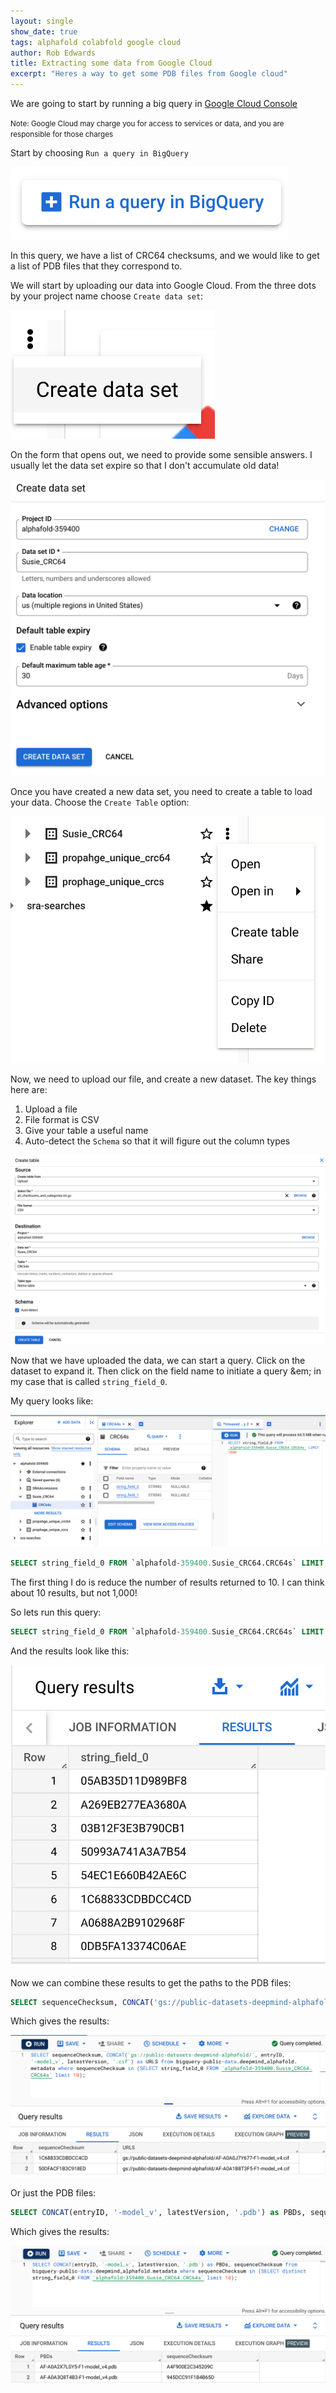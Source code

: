 ```yaml
---
layout: single
show_date: true
tags: alphafold colabfold google cloud
author: Rob Edwards
title: Extracting some data from Google Cloud
excerpt: "Heres a way to get some PDB files from Google cloud"
---
```



We are going to start by running a big query in [Google Cloud Console](https://console.cloud.google.com/welcome)

<small>Note: Google Cloud may charge you for access to services or data, and you are responsible for those charges</small>

Start by choosing `Run a query in BigQuery`

![](/assets/images/google/run_a_query.png) 

In this query, we have a list of CRC64 checksums, and we would like to get a list of PDB files that they correspond to.

We will start by uploading our data into Google Cloud. From the three dots by your project name choose `Create data set`:

![](/assets/images/google/create_dataset.png)

On the form that opens out, we need to provide some sensible answers. I usually let the data set expire so that I don't accumulate old data!

![](/assets/images/google/create_dataset2.png)


Once you have created a new data set, you need to create a table to load your data. Choose the `Create Table` option:

![](/assets/images/google/create_sql_table.png)

Now, we need to upload our file, and create a new dataset. The key things here are:

1. Upload a file
2. File format is CSV
3. Give your table a useful name
4. Auto-detect the `Schema` so that it will figure out the column types

![](/assets/images/google/upload_table.png)



Now that we have uploaded the data, we can start a query. Click on the dataset to expand it. Then click on the field name to initiate a query &em; in my case that is called `string_field_0`.

My query looks  like:

![](/assets/images/google/first_sql.png)

```sql
SELECT string_field_0 FROM `alphafold-359400.Susie_CRC64.CRC64s` LIMIT 1000
```

The first thing I do is reduce the number of results returned to 10. I can think about 10 results, but not 1,000!

So lets run this query:

```sql
SELECT string_field_0 FROM `alphafold-359400.Susie_CRC64.CRC64s` LIMIT 10
```

And the results look like this:

![](/assets/images/google/first_sql_results.png)


Now we can combine these results to get the paths to the PDB files:

```sql
SELECT sequenceChecksum, CONCAT('gs://public-datasets-deepmind-alphafold/', entryID, '-model_v', latestVersion, '.cif') as URLS from bigquery-public-data.deepmind_alphafold.metadata where sequenceChecksum in (SELECT string_field_0 FROM `alphafold-359400.Susie_CRC64.CRC64s` limit 10);
```

Which gives the results:

![](/assets/images/google/query_results2.png)


Or just the PDB files:

```sql
SELECT CONCAT(entryID, '-model_v', latestVersion, '.pdb') as PBDs, sequenceChecksum from bigquery-public-data.deepmind_alphafold.metadata where sequenceChecksum in (SELECT distinct string_field_0 FROM `alphafold-359400.Susie_CRC64.CRC64s` limit 10);
```

Which gives the results:


![](/assets/images/google/query_results3.png)



